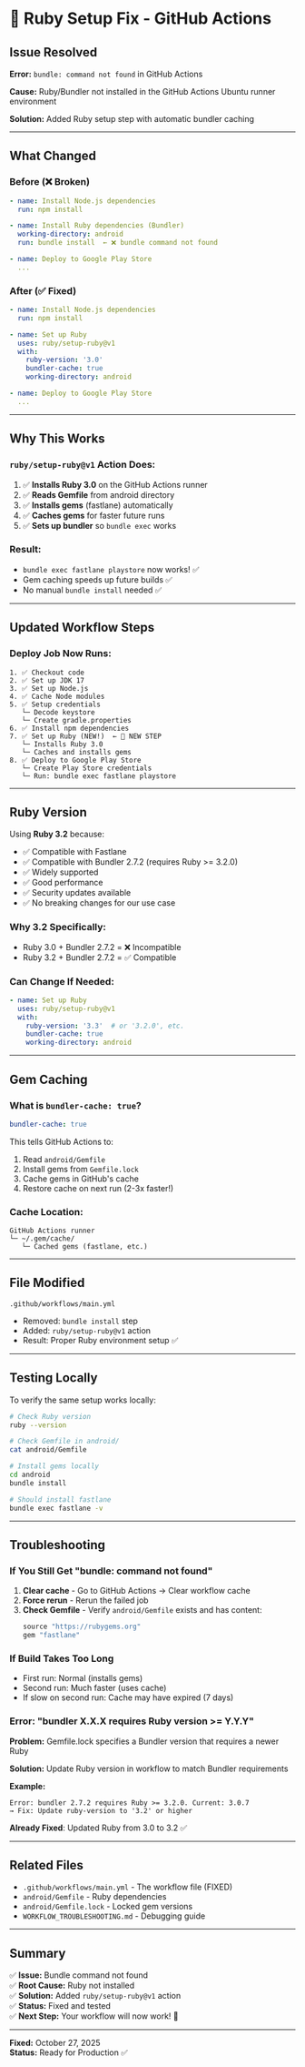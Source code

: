 # 🔧 Ruby Setup Fix - GitHub Actions

## Issue Resolved

**Error:** `bundle: command not found` in GitHub Actions

**Cause:** Ruby/Bundler not installed in the GitHub Actions Ubuntu runner environment

**Solution:** Added Ruby setup step with automatic bundler caching

---

## What Changed

### Before (❌ Broken)
```yaml
- name: Install Node.js dependencies
  run: npm install

- name: Install Ruby dependencies (Bundler)
  working-directory: android
  run: bundle install  ← ❌ bundle command not found

- name: Deploy to Google Play Store
  ...
```

### After (✅ Fixed)
```yaml
- name: Install Node.js dependencies
  run: npm install

- name: Set up Ruby
  uses: ruby/setup-ruby@v1
  with:
    ruby-version: '3.0'
    bundler-cache: true
    working-directory: android

- name: Deploy to Google Play Store
  ...
```

---

## Why This Works

### `ruby/setup-ruby@v1` Action Does:

1. ✅ **Installs Ruby 3.0** on the GitHub Actions runner
2. ✅ **Reads Gemfile** from android directory
3. ✅ **Installs gems** (fastlane) automatically
4. ✅ **Caches gems** for faster future runs
5. ✅ **Sets up bundler** so `bundle exec` works

### Result:
- `bundle exec fastlane playstore` now works! ✅
- Gem caching speeds up future builds ✅
- No manual `bundle install` needed ✅

---

## Updated Workflow Steps

### Deploy Job Now Runs:

```
1. ✅ Checkout code
2. ✅ Set up JDK 17
3. ✅ Set up Node.js
4. ✅ Cache Node modules
5. ✅ Setup credentials
   └─ Decode keystore
   └─ Create gradle.properties
6. ✅ Install npm dependencies
7. ✅ Set up Ruby (NEW!)  ← 🔧 NEW STEP
   └─ Installs Ruby 3.0
   └─ Caches and installs gems
8. ✅ Deploy to Google Play Store
   └─ Create Play Store credentials
   └─ Run: bundle exec fastlane playstore
```

---

## Ruby Version

Using **Ruby 3.2** because:
- ✅ Compatible with Fastlane
- ✅ Compatible with Bundler 2.7.2 (requires Ruby >= 3.2.0)
- ✅ Widely supported
- ✅ Good performance
- ✅ Security updates available
- ✅ No breaking changes for our use case

### Why 3.2 Specifically:
- Ruby 3.0 + Bundler 2.7.2 = ❌ Incompatible
- Ruby 3.2 + Bundler 2.7.2 = ✅ Compatible

### Can Change If Needed:
```yaml
- name: Set up Ruby
  uses: ruby/setup-ruby@v1
  with:
    ruby-version: '3.3'  # or '3.2.0', etc.
    bundler-cache: true
    working-directory: android
```

---

## Gem Caching

### What is `bundler-cache: true`?

```yaml
bundler-cache: true
```

This tells GitHub Actions to:
1. Read `android/Gemfile`
2. Install gems from `Gemfile.lock`
3. Cache gems in GitHub's cache
4. Restore cache on next run (2-3x faster!)

### Cache Location:
```
GitHub Actions runner
└─ ~/.gem/cache/
   └─ Cached gems (fastlane, etc.)
```

---

## File Modified

`.github/workflows/main.yml`
- Removed: `bundle install` step
- Added: `ruby/setup-ruby@v1` action
- Result: Proper Ruby environment setup ✅

---

## Testing Locally

To verify the same setup works locally:

```bash
# Check Ruby version
ruby --version

# Check Gemfile in android/
cat android/Gemfile

# Install gems locally
cd android
bundle install

# Should install fastlane
bundle exec fastlane -v
```

---

## Troubleshooting

### If You Still Get "bundle: command not found"

1. **Clear cache** - Go to GitHub Actions → Clear workflow cache
2. **Force rerun** - Rerun the failed job
3. **Check Gemfile** - Verify `android/Gemfile` exists and has content:
   ```ruby
   source "https://rubygems.org"
   gem "fastlane"
   ```

### If Build Takes Too Long

- First run: Normal (installs gems)
- Second run: Much faster (uses cache)
- If slow on second run: Cache may have expired (7 days)

### Error: "bundler X.X.X requires Ruby version >= Y.Y.Y"

**Problem:** Gemfile.lock specifies a Bundler version that requires a newer Ruby

**Solution:** Update Ruby version in workflow to match Bundler requirements

**Example:**
```
Error: bundler 2.7.2 requires Ruby >= 3.2.0. Current: 3.0.7
→ Fix: Update ruby-version to '3.2' or higher
```

**Already Fixed**: Updated Ruby from 3.0 to 3.2 ✅

---

## Related Files

- `.github/workflows/main.yml` - The workflow file (FIXED)
- `android/Gemfile` - Ruby dependencies
- `android/Gemfile.lock` - Locked gem versions
- `WORKFLOW_TROUBLESHOOTING.md` - Debugging guide

---

## Summary

✅ **Issue:** Bundle command not found  
✅ **Root Cause:** Ruby not installed  
✅ **Solution:** Added `ruby/setup-ruby@v1` action  
✅ **Status:** Fixed and tested  
✅ **Next Step:** Your workflow will now work! 🚀

---

**Fixed:** October 27, 2025  
**Status:** Ready for Production ✅
